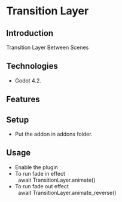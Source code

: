 # Transition Layer

## Introduction
Transition Layer Between Scenes
	

## Technologies

- Godot 4.2.

## Features

	
	

## Setup

- Put the addon in addons folder.

## Usage

- Enable the plugin 
- To run fade in effect <br>
   &nbsp; await TransitionLayer.animate()
- To run fade out effect <br>
	&nbsp; await TransitionLayer.animate_reverse()
